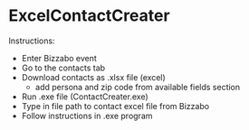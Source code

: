 # ExcelContactCreater

Instructions:
  - Enter Bizzabo event
  - Go to the contacts tab
  - Download contacts as .xlsx file (excel)
      - add persona and zip code from available fields section
  - Run .exe file (ContactCreater.exe)
  - Type in file path to contact excel file from Bizzabo
  - Follow instructions in .exe program
